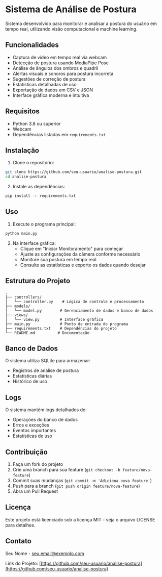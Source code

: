 # Sistema de Análise de Postura

Sistema desenvolvido para monitorar e analisar a postura do usuário em tempo real, utilizando visão computacional e machine learning.

## Funcionalidades

- Captura de vídeo em tempo real via webcam
- Detecção de postura usando MediaPipe Pose
- Análise de ângulos dos ombros e quadril
- Alertas visuais e sonoros para postura incorreta
- Sugestões de correção de postura
- Estatísticas detalhadas de uso
- Exportação de dados em CSV e JSON
- Interface gráfica moderna e intuitiva

## Requisitos

- Python 3.8 ou superior
- Webcam
- Dependências listadas em `requirements.txt`

## Instalação

1. Clone o repositório:
```bash
git clone https://github.com/seu-usuario/analise-postura.git
cd analise-postura
```

2. Instale as dependências:
```bash
pip install -r requirements.txt
```

## Uso

1. Execute o programa principal:
```bash
python main.py
```

2. Na interface gráfica:
   - Clique em "Iniciar Monitoramento" para começar
   - Ajuste as configurações da câmera conforme necessário
   - Monitore sua postura em tempo real
   - Consulte as estatísticas e exporte os dados quando desejar

## Estrutura do Projeto

```
.
├── controllers/
│   └── controller.py    # Lógica de controle e processamento
├── models/
│   └── model.py        # Gerenciamento de dados e banco de dados
├── views/
│   └── view.py         # Interface gráfica
├── main.py             # Ponto de entrada do programa
├── requirements.txt    # Dependências do projeto
└── README.md          # Documentação
```

## Banco de Dados

O sistema utiliza SQLite para armazenar:
- Registros de análise de postura
- Estatísticas diárias
- Histórico de uso

## Logs

O sistema mantém logs detalhados de:
- Operações do banco de dados
- Erros e exceções
- Eventos importantes
- Estatísticas de uso

## Contribuição

1. Faça um fork do projeto
2. Crie uma branch para sua feature (`git checkout -b feature/nova-feature`)
3. Commit suas mudanças (`git commit -m 'Adiciona nova feature'`)
4. Push para a branch (`git push origin feature/nova-feature`)
5. Abra um Pull Request

## Licença

Este projeto está licenciado sob a licença MIT - veja o arquivo LICENSE para detalhes.

## Contato

Seu Nome - seu.email@exemplo.com

Link do Projeto: [https://github.com/seu-usuario/analise-postura](https://github.com/seu-usuario/analise-postura) 